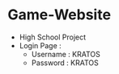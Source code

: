 # Game-Website
- High School Project
- Login Page : 
    - Username : KRATOS
    - Password : KRATOS
